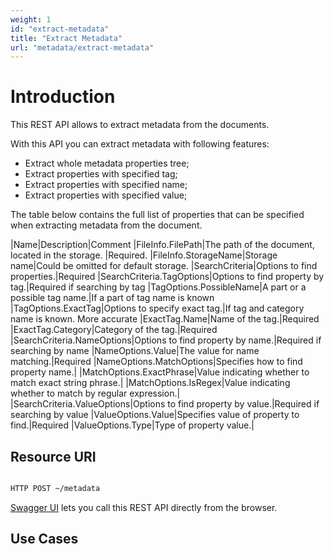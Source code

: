 ```yaml
---
weight: 1
id: "extract-metadata"
title: "Extract Metadata"
url: "metadata/extract-metadata"
---
```






# Introduction #

This REST API allows to extract metadata from the documents.

With this API you can extract metadata with following features:

* Extract whole metadata properties tree;
* Extract properties with specified tag;
* Extract properties with specified name;
* Extract properties with specified value;

The table below contains the full list of properties that can be specified when extracting metadata from the document.


|Name|Description|Comment
|FileInfo.FilePath|The path of the document, located in the storage. |Required.
|FileInfo.StorageName|Storage name|Could be omitted for default storage.
|SearchCriteria|Options to find properties.|Required
|SearchCriteria.TagOptions|Options to find property by tag.|Required if searching by tag
|TagOptions.PossibleName|A part or a possible tag name.|If a part of tag name is known
|TagOptions.ExactTag|Options to specify exact tag.|If tag and category name is known. More accurate
|ExactTag.Name|Name of the tag.|Required
|ExactTag.Category|Category of the tag.|Required
|SearchCriteria.NameOptions|Options to find property by name.|Required if searching by name
|NameOptions.Value|The value for name matching.|Required
|NameOptions.MatchOptions|Specifies how to find property name.| 
|MatchOptions.ExactPhrase|Value indicating whether to match exact string phrase.| 
|MatchOptions.IsRegex|Value indicating whether to match by regular expression.| 
|SearchCriteria.ValueOptions|Options to find property by value.|Required if searching by value
|ValueOptions.Value|Specifies value of property to find.|Required
|ValueOptions.Type|Type of property value.| 

## Resource URI ##


```html 

HTTP POST ~/metadata

 ```


[Swagger UI](https://apireference.groupdocs.cloud/metadata/#/Metadata/Extract) lets you call this REST API directly from the browser.  

## Use Cases ##

